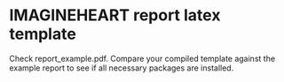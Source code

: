 # IMAGINEHEART report latex template 

Check report_example.pdf. Compare your compiled template against the 
example report to see if all necessary packages are installed.
